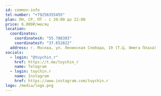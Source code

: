 ```yaml
---
id: common-info
tel-number: "+79256355455"
plan: ПН, СР, ПТ - с 20:00 до 22:00
price: 6.000₽/месяц
location:
  coordinates:
    coordinatesX: "55.708303"
    coordinatesY: "37.652822"
  address: г. Москва, ул. Ленинская Слобода, 19 (Т.Ц. Омега Плаза)
socials:
  - login: "@tuychin_r"
    href: https://t.me/tuychin_r
    name: Telegram
  - login: tuychin.r
    name: Instagram
    href: https://www.instagram.com/tuychin.r
logo: /media/logo.png
---
```

